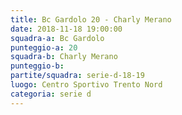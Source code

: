 ```yaml
---
title: Bc Gardolo 20 - Charly Merano
date: 2018-11-18 19:00:00
squadra-a: Bc Gardolo
punteggio-a: 20
squadra-b: Charly Merano
punteggio-b: 
partite/squadra: serie-d-18-19
luogo: Centro Sportivo Trento Nord
categoria: serie d
---
```

